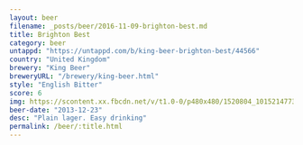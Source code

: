 ```yaml
---
layout: beer
filename: _posts/beer/2016-11-09-brighton-best.md
title: Brighton Best
category: beer
untappd: "https://untappd.com/b/king-beer-brighton-best/44566"
country: "United Kingdom"
brewery: "King Beer"
breweryURL: "/brewery/king-beer.html"
style: "English Bitter"
score: 6
img: https://scontent.xx.fbcdn.net/v/t1.0-0/p480x480/1520804_10152147735848745_1884810076_n.jpg?_nc_cat=109&oh=72856233fc617de98351410035f2e4c2&oe=5C4D6AF4
beer-date: "2013-12-23"
desc: "Plain lager. Easy drinking"
permalink: /beer/:title.html
---
```

